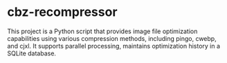 # cbz-recompressor
This project is a Python script that provides image file optimization capabilities using various compression methods, including pingo, cwebp, and cjxl. It supports parallel processing, maintains optimization history in a SQLite database.
